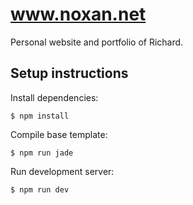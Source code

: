 # www.noxan.net

Personal website and portfolio of Richard.

## Setup instructions

Install dependencies:

    $ npm install

Compile base template:

    $ npm run jade

Run development server:

    $ npm run dev
